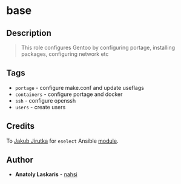 # base

## Description
> This role configures Gentoo by configuring portage, installing packages, configuring network etc

## Tags
* `portage` - configure make.conf and update useflags
* `containers` - configure portage and docker
* `ssh` - configure openssh
* `users` - create users

## Credits
To [Jakub Jirutka](https://github.com/jirutka) for `eselect` Ansible [module](https://github.com/gentoo-ansible/role-base/blob/master/library/eselect]).

## Author
* **Anatoly Laskaris** - [nahsi](https://github.com/nahsi)
